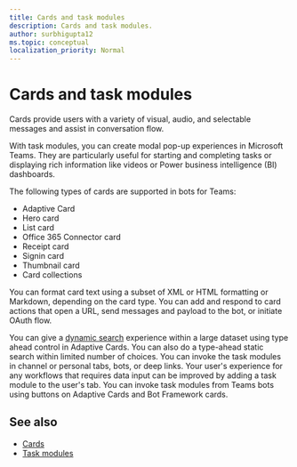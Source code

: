 ```yaml
---
title: Cards and task modules
description: Cards and task modules.
author: surbhigupta12
ms.topic: conceptual
localization_priority: Normal
---
```


# Cards and task modules

Cards provide users with a variety of visual, audio, and selectable messages and assist in conversation flow.

With task modules, you can create modal pop-up experiences in Microsoft Teams. They are particularly useful for starting and completing tasks or displaying rich information like videos or Power business intelligence (BI) dashboards.

The following types of cards are supported in bots for Teams:

* Adaptive Card
* Hero card
* List card
* Office 365 Connector card
* Receipt card
* Signin card
* Thumbnail card
* Card collections

You can format card text using a subset of XML or HTML formatting or Markdown, depending on the card type. You can add and respond to card actions that open a URL, send messages and payload to the bot, or initiate OAuth flow.

You can give a [dynamic search](~/task-modules-and-cards/cards/dynamic-search.md) experience within a large dataset using type ahead control in Adaptive Cards. You can also do a type-ahead static search within limited number of choices. You can invoke the task modules in channel or personal tabs, bots, or deep links. Your user's experience for any workflows that requires data input can be improved by adding a task module to the user's tab. You can invoke task modules from Teams bots using buttons on Adaptive Cards and Bot Framework cards.

## See also

* [Cards](~/task-modules-and-cards/what-are-cards.md)
* [Task modules](~/task-modules-and-cards/what-are-task-modules.md)
